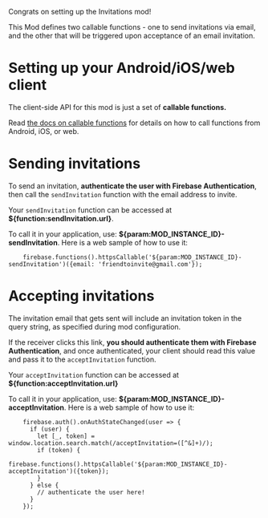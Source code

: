 Congrats on setting up the Invitations mod!

This Mod defines two callable functions - one to send invitations via email, and the other that will be triggered upon acceptance of an email invitation.

# Setting up your Android/iOS/web client

The client-side API for this mod is just a set of **callable functions.**

Read [the docs on callable
functions](https://firebase.google.com/docs/functions/callable#set_up_your_client_development_environment)
for details on how to call functions from Android, iOS, or web.

# Sending invitations

To send an invitation, **authenticate the user with Firebase Authentication**, then call the `sendInvitation` function with the email address to invite.

Your `sendInvitation` function can be accessed at **\${function:sendInvitation.url}**.

To call it in your application, use: **\${param:MOD_INSTANCE_ID}-sendInvitation**.
Here is a web sample of how to use it:

```
    firebase.functions().httpsCallable('${param:MOD_INSTANCE_ID}-sendInvitation')({email: 'friendtoinvite@gmail.com'});
```

# Accepting invitations

The invitation email that gets sent will include an invitation
token in the query string, as specified during mod configuration.

If the receiver clicks this link, **you should authenticate them with Firebase Authentication**, and once authenticated, your client should read this value and pass it to the `acceptInvitation` function.

Your `acceptInvitation` function can be accessed at **\${function:acceptInvitation.url}**

To call it in your application, use: **\${param:MOD_INSTANCE_ID}-acceptInvitation**.
Here is a web sample of how to use it:

```
    firebase.auth().onAuthStateChanged(user => {
      if (user) {
        let [_, token] = window.location.search.match(/acceptInvitation=([^&]+)/);
        if (token) {
          firebase.functions().httpsCallable('${param:MOD_INSTANCE_ID}-acceptInvitation')({token});
        }
      } else {
        // authenticate the user here!
      }
    });
```
